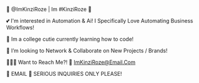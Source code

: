 🌸 @ImKinziRoze | Im #KinziRoze 🌸

💕 I'm interested in Automation & Ai!
I Specifically Love Automating Business Workflows!

🧠 Im a college cutie currently learning how to code!

💞️ I’m looking to Network & Collaborate on New Projects / Brands!

🧚🏻‍♀️ Want to Reach Me?! 🟰 ImKinziRoze@Email.Com
 
🤍 EMAIL 🟰 SERIOUS INQUIRIES ONLY PLEASE!

<!---
ImKinziRoze/ImKinziRoze is a ✨ special ✨ repository because its `README.md` (this file) appears on your GitHub profile.
You can click the Preview link to take a look at your changes.
--->

